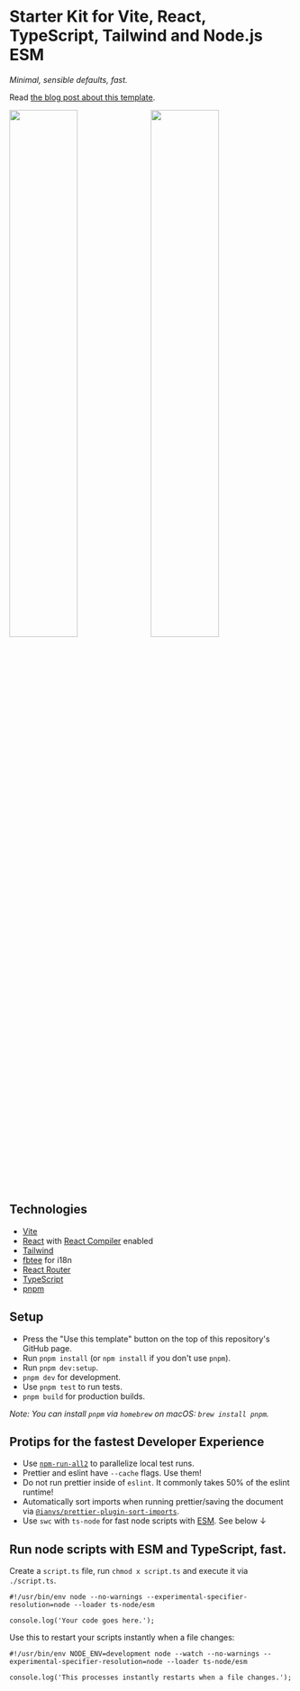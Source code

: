 # Starter Kit for Vite, React, TypeScript, Tailwind and Node.js ESM

_Minimal, sensible defaults, fast._

Read [the blog post about this template](https://cpojer.net/posts/fastest-frontend-tooling-in-2022).

<img src="https://github.com/user-attachments/assets/9a19ed15-1fcd-447e-bcd9-b1d9f7902555"  width="49%" />
<img src="https://github.com/user-attachments/assets/6ec7a315-5650-4d46-aedf-82b7c16f52ae"  width="49%" />

## Technologies

- [Vite](https://vitejs.dev/)
- [React](https://reactjs.org/) with [React Compiler](https://react.dev/learn/react-compiler) enabled
- [Tailwind](https://tailwindcss.com/)
- [fbtee](https://github.com/nkzw-tech/fbtee) for i18n
- [React Router](https://reactrouter.com/)
- [TypeScript](https://www.typescriptlang.org)
- [pnpm](https://pnpm.io/)

## Setup

- Press the "Use this template" button on the top of this repository's GitHub page.
- Run `pnpm install` (or `npm install` if you don't use `pnpm`).
- Run `pnpm dev:setup`.
- `pnpm dev` for development.
- Use `pnpm test` to run tests.
- `pnpm build` for production builds.

_Note: You can install `pnpm` via `homebrew` on macOS: `brew install pnpm`._

## Protips for the fastest Developer Experience

- Use [`npm-run-all2`](https://github.com/bcomnes/npm-run-all2) to parallelize local test runs.
- Prettier and eslint have `--cache` flags. Use them!
- Do not run prettier inside of `eslint`. It commonly takes 50% of the eslint runtime!
- Automatically sort imports when running prettier/saving the document via [`@ianvs/prettier-plugin-sort-imports`](https://github.com/ianvs/prettier-plugin-sort-imports).
- Use `swc` with `ts-node` for fast node scripts with [ESM](https://hacks.mozilla.org/2018/03/es-modules-a-cartoon-deep-dive/). See below ↓

## Run node scripts with ESM and TypeScript, fast.

Create a `script.ts` file, run `chmod x script.ts` and execute it via `./script.ts`.

```
#!/usr/bin/env node --no-warnings --experimental-specifier-resolution=node --loader ts-node/esm

console.log('Your code goes here.');
```

Use this to restart your scripts instantly when a file changes:

```
#!/usr/bin/env NODE_ENV=development node --watch --no-warnings --experimental-specifier-resolution=node --loader ts-node/esm

console.log('This processes instantly restarts when a file changes.');
```
